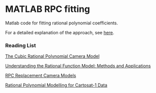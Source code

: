 # MATLAB RPC fitting
Matlab code for fitting rational polynomial coefficients.

For a detailed explanation of the approach, see [here](https://github.com/dieterichlawson/matlab_rpc/blob/master/docs/docs.pdf).

### Reading List
[The Cubic Rational Polynomial Camera Model](http://users.cecs.anu.edu.au/~hartley/Papers/cubic/cubic.pdf)

[Understanding the Rational Function Model: Methods and Applications](http://www.isprs.org/proceedings/xxxv/congress/comm4/papers/423.pdf)

[RPC Replacement Camera Models](ftp://ftp.ecn.purdue.edu/jshan/proceedings/asprs2005/Files/0031.pdf)

[Rational Polynomial Modelling for Cartosat-1 Data](http://www.isprs.org/proceedings/XXXVII/congress/1_pdf/152.pdf)
